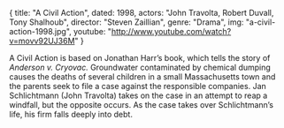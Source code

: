{
  title: "A Civil Action",
  dated: 1998,
  actors: "John Travolta, Robert Duvall, Tony Shalhoub",
  director: "Steven Zaillian",
  genre: "Drama",
  img: "a-civil-action-1998.jpg",
  youtube: "http://www.youtube.com/watch?v=movv92UJ36M"
}

A Civil Action is based on Jonathan Harr’s book, which tells the story of _Anderson v. Cryovac._ Groundwater contaminated by chemical dumping causes the deaths of several children in a small Massachusetts town and the parents seek to file a case against the responsible companies. Jan Schlichtmann (John Travolta) takes on the case in an attempt to reap a windfall, but the opposite occurs. As the case takes over Schlichtmann’s life, his firm falls deeply into debt. 